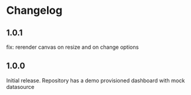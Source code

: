 # Changelog

## 1.0.1
fix: rerender canvas on resize and on change options
## 1.0.0 

Initial release.
Repository has a demo provisioned dashboard with mock datasource 
